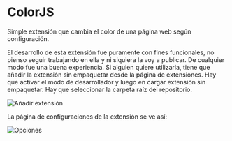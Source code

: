 # ColorJS
Simple extensión que cambia el color de una página web según configuración.

El desarrollo de esta extensión fue puramente con fines funcionales, no pienso seguir trabajando en ella y ni siquiera la voy a publicar.
De cualquier modo fue una buena experiencia. Si alguien quiere utilizarla, tiene que añadir la extensión sin empaquetar desde la página de extensiones.
Hay que activar el modo de desarrollador y luego en cargar extensión sin empaquetar. Hay que seleccionar la carpeta raíz del repositorio. 

![Añadir extensión](https://user-images.githubusercontent.com/22999877/160728894-8ea733c0-aafd-4c97-ac92-f7592acb468d.png)

La página de configuraciones de la extensión se ve así:

![Opciones](https://user-images.githubusercontent.com/22999877/160728941-8ec8a408-61ab-45c9-a43b-807ffe85aa20.png)
